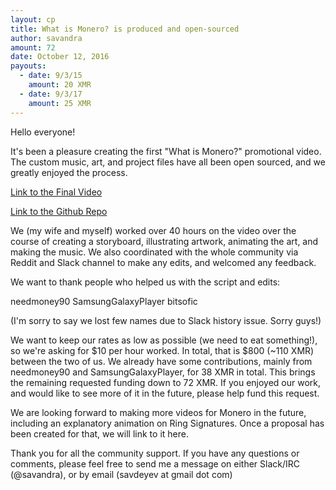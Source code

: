 ```yaml
---
layout: cp
title: What is Monero? is produced and open-sourced
author: savandra
amount: 72
date: October 12, 2016
payouts:
  - date: 9/3/15
    amount: 20 XMR
  - date: 9/3/17
    amount: 25 XMR
---
```


Hello everyone!

It's been a pleasure creating the first "What is Monero?" promotional video. The custom music, art, and project files have all been open sourced, and we greatly enjoyed the process.

[Link to the Final Video](https://www.youtube.com/watch?v=TZi9xx6aiuY)

[Link to the Github Repo](https://github.com/savandra/Monero_Promo_Video)

We (my wife and myself) worked over 40 hours on the video over the course of creating a storyboard, illustrating artwork, animating the art, and making the music. We also coordinated with the whole community via Reddit and Slack channel to make any edits, and welcomed any feedback.

We want to thank people who helped us with the script and edits:

needmoney90 SamsungGalaxyPlayer bitsofic

(I'm sorry to say we lost few names due to Slack history issue. Sorry guys!)

We want to keep our rates as low as possible (we need to eat something!), so we're asking for $10 per hour worked. In total, that is $800 (~110 XMR) between the two of us. We already have some contributions, mainly from needmoney90 and SamsungGalaxyPlayer, for 38 XMR in total. This brings the remaining requested funding down to 72 XMR. If you enjoyed our work, and would like to see more of it in the future, please help fund this request.

We are looking forward to making more videos for Monero in the future, including an explanatory animation on Ring Signatures. Once a proposal has been created for that, we will link to it here.

Thank you for all the community support. If you have any questions or comments, please feel free to send me a message on either Slack/IRC (@savandra), or by email (savdeyev at gmail dot com)
